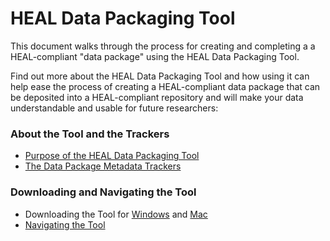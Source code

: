 # HEAL Data Packaging Tool

This document walks through the process for creating and completing a a HEAL-compliant "data package" using the HEAL Data Packaging Tool.

Find out more about the HEAL Data Packaging Tool and how using it can help ease the process of creating a HEAL-compliant data package that can be deposited into a HEAL-compliant repository and will make your data understandable and usable for future researchers:

### About the Tool and the Trackers
* [Purpose of the HEAL Data Packaging Tool](purpose.md)
* [The Data Package Metadata Trackers](trackers.md)


### Downloading and Navigating the Tool
* Downloading the Tool for [Windows](download/start-win.md) and [Mac](download/start-mac.md)
* [Navigating the Tool](nav.md)